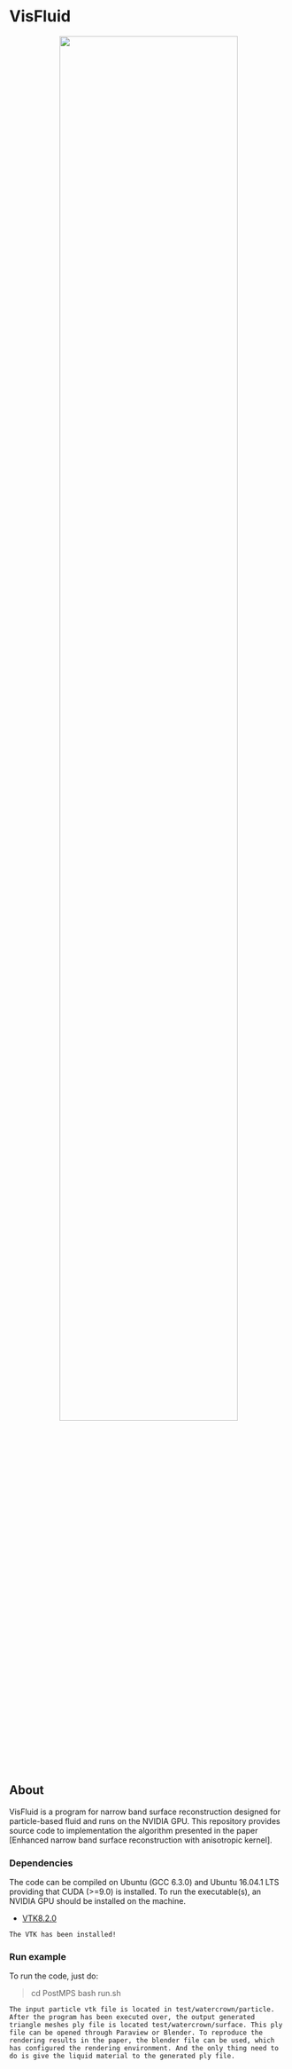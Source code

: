 # **VisFluid** 

<p align="center">
    <img src="./assets/david_pacthes.png" width="80%"><br>
</p>

## **About**
VisFluid is a program for narrow band surface reconstruction designed for particle-based fluid and runs on the NVIDIA GPU.
This repository provides source code to implementation the algorithm presented in the paper [Enhanced narrow band surface reconstruction with anisotropic kernel].

### **Dependencies**
The code can be compiled on Ubuntu (GCC 6.3.0) and Ubuntu 16.04.1 LTS providing that CUDA (>=9.0) is installed. To run the executable(s), an NVIDIA GPU should be installed on the machine.
- [VTK8.2.0](https://vtk.org/)
```
The VTK has been installed!
```
### **Run example**
To run the code, just do:
> cd PostMPS
> bash run.sh
```
The input particle vtk file is located in test/watercrown/particle. After the program has been executed over, the output generated triangle meshes ply file is located test/watercrown/surface. This ply file can be opened through Paraview or Blender. To reproduce the rendering results in the paper, the blender file can be used, which has configured the rendering environment. And the only thing need to do is give the liquid material to the generated ply file.
